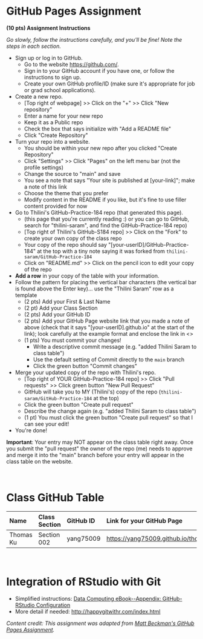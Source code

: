 
#  GitHub Pages Assignment
**(10 pts) Assignment Instructions**

*Go slowly, follow the instructions carefully, and you'll be fine! Note the steps in each section.*
- Sign up or log in to GitHub.
     - Go to the website https://github.com/.
     - Sign in to your GitHub account if you have one, or follow the instructions to sign up.
     - Create your own GitHub profile/ID (make sure it's appropriate for job or grad school applications).
- Create a new repo.
    - [Top right of webpage] >> Click on the "+" >> Click "New repository" 
    - Enter a name for your new repo
    - Keep it as a Public repo
    - Check the box that says initialize with "Add a README file"
    - Click "Create Repository"
- Turn your repo into a website.
    - You should be within your new repo after you clicked "Create Repository"
    - Click "Settings" >> Click "Pages" on the left menu bar (not the profile settings)
    - Change the source to "main" and save  
    - You see a note that says "Your site is published at [your-link]"; make a note of this link
    - Choose the theme that you prefer
    - Modify content in the README if you like, but it's fine to use filler content provided for now  
- Go to Thilini's GitHub-Practice-184 repo (that generated this page).
    - (this page that you're currently reading :) or you can go to GitHub, search for "thilini-saram", and find the GitHub-Practice-184 repo)
    - [Top right of Thilini's GitHub-S184 repo] >> Click on the "Fork" to create your own copy of the class repo
    - Your copy of the repo should say "[your-userID]/GitHub-Practice-184" at the top with a tiny note saying it was forked from `thilini-saram/GitHub-Practice-184`
    - Click on "README.md" >> Click on the pencil icon to edit your copy of the repo
- **Add a row** in your copy of the table with your information. 
- Follow the pattern for placing the vertical bar characters (the vertical bar is found above the Enter key)... use the "Thilini Saram" row as a template
    - (2 pts) Add your First & Last Name  
    - (2 pt)  Add your Class Section
    - (2 pts) Add your GitHub ID  
    - (2 pts) Add your GitHub Page website link that you made a note of above (check that it says "[your-userID].github.io" at the start of the link); look carefully at the example format and enclose the link in <> 
    - (1 pts) You must commit your changes!
        - Write a descriptive commit message (e.g. "added Thilini Saram to class table")
        - Use the default setting of Commit directly to the `main` branch
        - Click the green button "Commit changes" 
- Merge your updated copy of the repo with Thilini's repo.
    - [Top right of YOUR GitHub-Practice-184 repo] >> Click "Pull requests" >> Click green button "New Pull Request"
    - GitHub will take you to MY (Thilini's) copy of the repo (`thilini-saram/GitHub-Practice-184` at the top)
    - Click the green button "Create pull request"
    - Describe the change again (e.g. "added Thilini Saram to class table")
    - (1 pt) You must click the green button "Create pull request" so that I can see your edit!
- You're done!  
 
**Important**: Your entry may NOT appear on the class table right away.  Once you submit the "pull request" the owner of the repo (me) needs to approve and merge it into the "main" branch before your entry will appear in the class table on the website. 

<br>


# Class GitHub Table  

| Name                    | Class Section     | GitHub ID            | Link for your GitHub Page                                  |  
|:------------------------|:------------------|:---------------------|:-----------------------------------------------------------|  
| Thomas Ku               | Section 002       | yang75009            | <https://yang75009.github.io/thomas/>                      |

<br>



# Integration of RStudio with Git

- Simplified instructions: [Data Computing eBook--Appendix: GitHub-RStudio Configuration](https://dtkaplan.github.io/DataComputingEbook/appendix-github-rstudio-configuration.html#appendix-github-rstudio-configuration)  
- More detail if needed: <http://happygitwithr.com/index.html>

*Content credit: This assignment was adapted from [Matt Beckman's GitHub Pages Assignment](https://mdbeckman.github.io/GitHub-Practice-184/).* 

